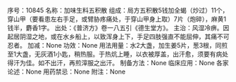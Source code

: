 序号：10845
名称：加味生料五积散
组成：局方五积散5钱加全蝎（炒过）11个，穿山甲（要看患左右手足，或臂胁疼痛处，于穿山甲身上取）7片（炮碎），麻黄1钱半，麝香1字。
出处：《普济方》卷一八五引《德生堂方》。
主治：风湿冷痹。因起居阴湿之地，或在水乡船上，以致浑身上下，手足四肢强直不能屈伸，其痛不可忍者。
加减：None
功效：None
用法用量：水2大盏，加生姜5片，葱3根，同煎至1大盏，无灰酒1小匙，稍热服。于热炕上睡，以衣被厚盖，出汗愈，须要有病处得汗为佳。如不出汗，再煎滓服之出汗。
制备方法：None
临床应用：None
各家论述：None
用药禁忌：None
附注：None
